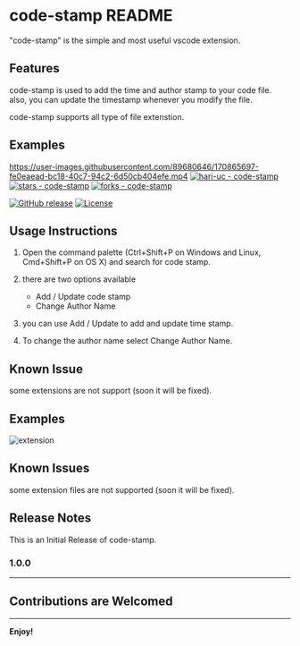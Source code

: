 # code-stamp README

"code-stamp" is the simple and most useful vscode extension. 

## Features

code-stamp is used to add the time and author stamp to your code file. also, you can update the timestamp whenever you modify the file.

code-stamp supports all type of file extenstion.



## Examples

https://user-images.githubusercontent.com/89680646/170865697-fe0eaead-bc18-40c7-94c2-6d50cb404efe.mp4
[![hari-uc - code-stamp](https://img.shields.io/static/v1?label=hari-uc&message=code-stamp&color=blue&logo=github)](https://github.com/hari-uc/code-stamp "Go to GitHub repo")
[![stars - code-stamp](https://img.shields.io/github/stars/hari-uc/code-stamp?style=social)](https://github.com/hari-uc/code-stamp)
[![forks - code-stamp](https://img.shields.io/github/forks/hari-uc/code-stamp?style=social)](https://github.com/hari-uc/code-stamp)


[![GitHub release](https://img.shields.io/github/release/hari-uc/code-stamp?include_prereleases=&sort=semver&color=blue)](https://github.com/hari-uc/code-stamp/releases/)
[![License](https://img.shields.io/badge/License-MIT-blue)](#license)




## Usage Instructions

1. Open the command palette (Ctrl+Shift+P on Windows and Linux, Cmd+Shift+P on OS X) and search for code stamp.

2. there are two options available

    * Add / Update code stamp
    * Change Author Name

3. you can use Add / Update to add and update time stamp.

4. To change the author name select Change Author Name.


## Known Issue

some extensions are not support (soon it will be fixed).
## Examples

![extension](https://user-images.githubusercontent.com/89680646/170875082-71f62756-c14f-4767-8a15-957a8132d3d5.gif)

## Known Issues

some extension files are not supported (soon it will be fixed).


## Release Notes

This is an Initial Release of code-stamp.


### 1.0.0



-----------------------------------------------------------------------------------------------------------



## Contributions are Welcomed



-----------------------------------------------------------------------------------------------------------


**Enjoy!**
